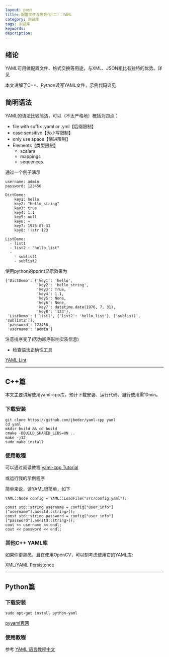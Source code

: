 ```yaml
---
layout: post
title: 配置文件与序列化(二)：YAML
category: 测试库
tags: 测试库
keywords: 
description: 
---
```


## 绪论
YAML可用做配置文件、格式交换等用途，与XML、JSON相比有独特的优势。详见

本文讲解了C++、Python读写YAML文件，示例代码详见



## 简明语法
YAML的语法比较简洁，可以（不太严格地）概括为四点：

* file with suffix .yaml or .yml【后缀限制】
* case sensitive【大小写限制】
* only use space【缩进限制】
* Elements【类型限制】
    * scalars
    * mappings
    * sequences
	
通过一个例子演示

```
username: admin
password: 123456

DictDemo:
    key1: hello
    key2: "hello_string"
    key3: true
    key4: 1.1
    key5: null
    key6: ~
    key7: 1976-07-31
    key8: !!str 123

ListDemo:
  - list1
  - list2 : "hello_list"
  -
    - sublist1
    - sublist2
```

使用python的pprint显示效果为

```
{'DictDemo': {'key1': 'hello',
              'key2': 'hello_string',
              'key3': True,
              'key4': 1.1,
              'key5': None,
              'key6': None,
              'key7': datetime.date(1976, 7, 31),
              'key8': '123'},
 'ListDemo': ['list1', {'list2': 'hello_list'}, ['sublist1', 'sublist2']],
 'password': 123456,
 'username': 'admin'}
```

注意排序变了(因为顺序影响实质信息)


* 检查语法正确性工具

[YAML Lint](http://www.yamllint.com/)


---
## C++篇
本文主要讲解使用yaml-cpp库，预计下载安装、运行代码、自行使用需10min。

### 下载安装
```
git clone https://github.com/jbeder/yaml-cpp yaml
cd yaml
mkdir build && cd build
cmake -DBUILD_SHARED_LIBS=ON ..
make -j12
sudo make install
```

### 使用教程

可以通过阅读教程 [yaml-cpp Tutorial](https://github.com/jbeder/yaml-cpp/wiki/Tutorial)

或运行我的示例程序

简单来说，读YAML很简单，如下

```
YAML::Node config = YAML::LoadFile("src/config.yaml");

const std::string username = config["user_info"]["username"].as<std::string>();
const std::string password = config["user_info"]["password"].as<std::string>();
cout << username << endl;
cout << password << endl;
```

### 其他C++ YAML库
如果你更熟悉，且在使用OpenCV，可以刻考虑使用它的YAML库:

[XML/YAML Persistence](http://docs.opencv.org/master/d4/da4/group__core__xml.html#gsc.tab=0)


---
## Python篇

### 下载安装
```
sudo apt-get install python-yaml
```

[pyyaml官网](http://pyyaml.org/)


### 使用教程
参考 [YAML 语言教程中文](http://www.ruanyifeng.com/blog/2016/07/yaml.html)
